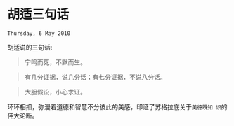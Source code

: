 # 胡适三句话
`Thursday, 6 May 2010`

胡适说的三句话:

> 宁鸣而死，不默而生。

> 有几分证据，说几分话；有七分证据，不说八分话。
 
> 大胆假设，小心求证。

环环相扣，弥漫着道德和智慧不分彼此的美感，印证了苏格拉底关于`美德既知
识`的伟大论断。
